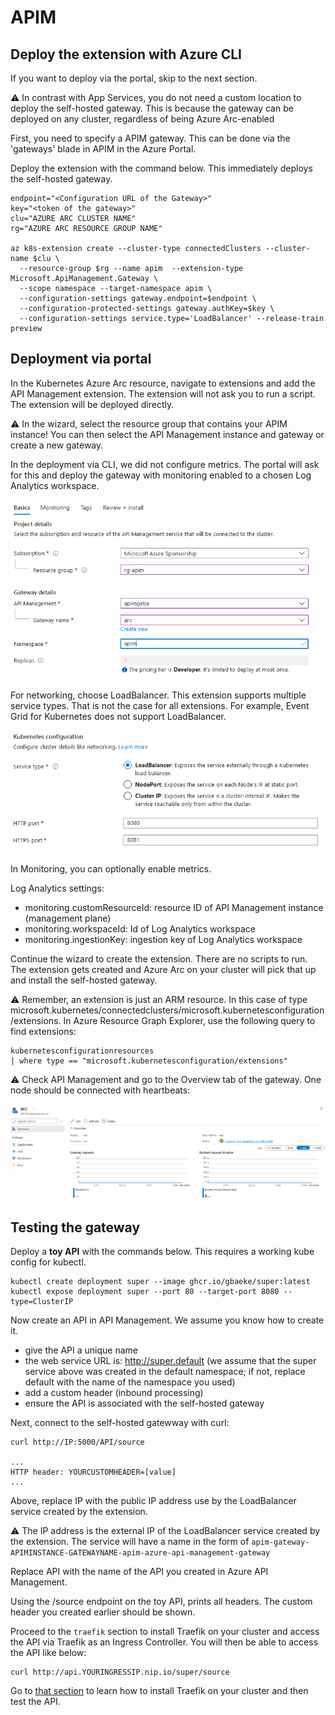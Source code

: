 # APIM

## Deploy the extension with Azure CLI

If you want to deploy via the portal, skip to the next section.

⚠️ In contrast with App Services, you do not need a custom location to deploy the self-hosted gateway. This is because the gateway can be deployed on any cluster, regardless of being Azure Arc-enabled

First, you need to specify a APIM gateway.  This can be done via the 'gateways' blade in APIM in the Azure Portal.

Deploy the extension with the command below. This immediately deploys the self-hosted gateway.

```
endpoint="<Configuration URL of the Gateway>"
key="<token of the gateway>"
clu="AZURE ARC CLUSTER NAME"
rg="AZURE ARC RESOURCE GROUP NAME"

az k8s-extension create --cluster-type connectedClusters --cluster-name $clu \
  --resource-group $rg --name apim  --extension-type Microsoft.ApiManagement.Gateway \
  --scope namespace --target-namespace apim \
  --configuration-settings gateway.endpoint=$endpoint \
  --configuration-protected-settings gateway.authKey=$key \
  --configuration-settings service.type='LoadBalancer' --release-train preview
```

## Deployment via portal

In the Kubernetes Azure Arc resource, navigate to extensions and add the API Management extension. The extension will not ask you to run a script. The extension will be deployed directly.

⚠️ In the wizard, select the resource group that contains your APIM instance! You can then select the API Management instance and gateway or create a new gateway.

In the deployment via CLI, we did not configure metrics. The portal will ask for this and deploy the gateway with monitoring enabled to a chosen Log Analytics workspace.

![apim1](apim1.png)


For networking, choose LoadBalancer. This extension supports multiple service types. That is not the case for all extensions. For example, Event Grid for Kubernetes does not support LoadBalancer.

![apim1](apim2.png)


In Monitoring, you can optionally enable metrics.

Log Analytics settings:
- monitoring.customResourceId: resource ID of API Management instance (management plane)
- monitoring.workspaceId: Id of Log Analytics workspace
- monitoring.ingestionKey: ingestion key of Log Analytics workspace

Continue the wizard to create the extension. There are no scripts to run. The extension gets created and Azure Arc on your cluster will pick that up and install the self-hosted gateway.

⚠️ Remember, an extension is just an ARM resource. In this case of type microsoft.kubernetes/connectedclusters/microsoft.kubernetesconfiguration/extensions. In Azure Resource Graph Explorer, use the following query to find extensions: 

```
kubernetesconfigurationresources
| where type == "microsoft.kubernetesconfiguration/extensions"
```

⚠️ Check API Management and go to the Overview tab of the gateway. One node should be connected with heartbeats:

![apim1](apim3.png)

## Testing the gateway

Deploy a **toy API** with the commands below. This requires a working kube config for kubectl.

```
kubectl create deployment super --image ghcr.io/gbaeke/super:latest
kubectl expose deployment super --port 80 --target-port 8080 --type=ClusterIP
```

Now create an API in API Management. We assume you know how to create it.
- give the API a unique name
- the web service URL is: http://super.default (we assume that the super service above was created in the default namespace; if not, replace default with the name of the namespace you used)
- add a custom header (inbound processing)
- ensure the API is associated with the self-hosted gateway

Next, connect to the self-hosted gatewway with curl:

```
curl http://IP:5000/API/source

...
HTTP header: YOURCUSTOMHEADER=[value]
...
```

Above, replace IP with the public IP address use by the LoadBalancer service created by the extension.

⚠️ The IP address is the external IP of the LoadBalancer service created by the extension. The service will have a name in the form of `apim-gateway-APIMINSTANCE-GATEWAYNAME-apim-azure-api-management-gateway`

Replace API with the name of the API you created in Azure API Management.

Using the /source endpoint on the toy API, prints all headers. The custom header you created earlier should be shown.

Proceed to the `traefik` section to install Traefik on your cluster and access the API via Traefik as an Ingress Controller. You will then be able to access the API like below:

```
curl http://api.YOURINGRESSIP.nip.io/super/source
```

Go to [that section](traefik/README.md) to learn how to install Traefik on your cluster and then test the API.
